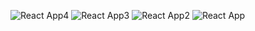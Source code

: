 ![React App4](https://github.com/pattysung1/ShinybearBookstore/assets/113825171/c715bf59-ce25-42ec-8bd5-8ca6663e254a)
![React App3](https://github.com/pattysung1/ShinybearBookstore/assets/113825171/1fec7038-b73b-40fe-8f65-0872bc185c68)
![React App2](https://github.com/pattysung1/ShinybearBookstore/assets/113825171/55e79212-7b89-47a6-a16e-f924f093bc67)
![React App](https://github.com/pattysung1/ShinybearBookstore/assets/113825171/4e375e99-41ba-4980-9e68-e7d666db42ed)
